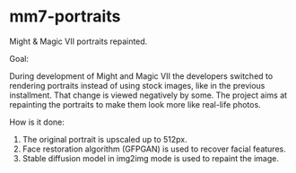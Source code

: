 # mm7-portraits
Might &amp; Magic VII portraits repainted.

Goal:

During development of Might and Magic VII the developers switched to rendering portraits instead of using stock images, like in the previous installment.
That change is viewed negatively by some. The project aims at repainting the portraits to make them look more like real-life photos.

How is it done:

1. The original portrait is upscaled up to 512px.
2. Face restoration algorithm (GFPGAN) is used to recover facial features.
3. Stable diffusion model in img2img mode is used to repaint the image.
